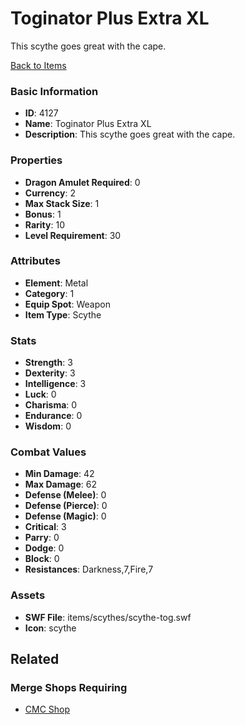 # Toginator Plus Extra XL

This scythe goes great with the cape.

[Back to Items](../items.md)

### Basic Information

- **ID**: 4127
- **Name**: Toginator Plus Extra XL
- **Description**: This scythe goes great with the cape.

### Properties

- **Dragon Amulet Required**: 0
- **Currency**: 2
- **Max Stack Size**: 1
- **Bonus**: 1
- **Rarity**: 10
- **Level Requirement**: 30

### Attributes

- **Element**: Metal
- **Category**: 1
- **Equip Spot**: Weapon
- **Item Type**: Scythe

### Stats

- **Strength**: 3
- **Dexterity**: 3
- **Intelligence**: 3
- **Luck**: 0
- **Charisma**: 0
- **Endurance**: 0
- **Wisdom**: 0

### Combat Values

- **Min Damage**: 42
- **Max Damage**: 62
- **Defense (Melee)**: 0
- **Defense (Pierce)**: 0
- **Defense (Magic)**: 0
- **Critical**: 3
- **Parry**: 0
- **Dodge**: 0
- **Block**: 0
- **Resistances**: Darkness,7,Fire,7

### Assets

- **SWF File**: items/scythes/scythe-tog.swf
- **Icon**: scythe

## Related

### Merge Shops Requiring

- [CMC Shop](../merge-shops/68-cmc-shop.md)

